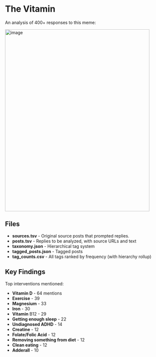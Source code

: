 # The Vitamin

An analysis of 400+ responses to this meme:

<img width="475" height="597" alt="image" src="https://github.com/user-attachments/assets/a976d72f-a4f5-4b40-acb9-b7347af1e7cb" />

## Files

- **sources.tsv** - Original source posts that prompted replies.
- **posts.tsv** - Replies to be analyzed, with source URLs and text
- **taxonomy.json** - Hierarchical tag system
- **tagged_posts.json** - Tagged posts
- **tag_counts.csv** - All tags ranked by frequency (with hierarchy rollup)

## Key Findings

Top interventions mentioned:
- **Vitamin D** - 64 mentions
- **Exercise** - 39
- **Magnesium** - 33
- **Iron** - 30
- **Vitamin** B12 - 29
- **Getting enough sleep** - 22
- **Undiagnosed ADHD** - 14
- **Creatine** - 12
- **Folate/Folic Acid** - 12
- **Removing something from diet** - 12
- **Clean eating** - 12
- **Adderall** - 10
